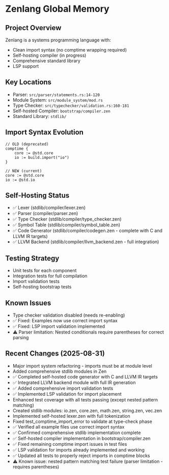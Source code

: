 # Zenlang Global Memory

## Project Overview
Zenlang is a systems programming language with:
- Clean import syntax (no comptime wrapping required)
- Self-hosting compiler (in progress)
- Comprehensive standard library
- LSP support

## Key Locations
- Parser: `src/parser/statements.rs:14-120`
- Module System: `src/module_system/mod.rs`
- Type Checker: `src/typechecker/validation.rs:160-181`
- Self-hosted Compiler: `bootstrap/compiler.zen`
- Standard Library: `stdlib/`

## Import Syntax Evolution
```zen
// OLD (deprecated)
comptime {
    core := @std.core
    io := build.import("io")
}

// NEW (current)
core := @std.core
io := @std.io
```

## Self-Hosting Status
- ✅ Lexer (stdlib/compiler/lexer.zen)
- ✅ Parser (compiler/parser.zen)
- ✅ Type Checker (stdlib/compiler/type_checker.zen)
- ✅ Symbol Table (stdlib/compiler/symbol_table.zen)
- ✅ Code Generator (stdlib/compiler/codegen.zen - complete with C and LLVM IR targets)
- ✅ LLVM Backend (stdlib/compiler/llvm_backend.zen - full integration)

## Testing Strategy
- Unit tests for each component
- Integration tests for full compilation
- Import validation tests
- Self-hosting bootstrap tests

## Known Issues
- Type checker validation disabled (needs re-enabling)
- ✅ Fixed: Examples now use correct import syntax
- ✅ Fixed: LSP import validation implemented
- ⚠️ Parser limitation: Nested conditionals require parentheses for correct parsing

## Recent Changes (2025-08-31)
- Major import system refactoring - imports must be at module level  
- Added comprehensive stdlib modules in Zen
- ✅ Completed self-hosted code generator with C and LLVM IR targets
- ✅ Integrated LLVM backend module with full IR generation
- ✅ Added comprehensive import validation tests
- ✅ Implemented LSP validation for import placement
- Enhanced test coverage with all tests passing (except nested pattern matching)
- Created stdlib modules: io.zen, core.zen, math.zen, string.zen, vec.zen
- Implemented self-hosted lexer.zen with full tokenization
- Fixed test_comptime_import_error to validate at type-check phase
- ✅ Verified all example files use correct import syntax
- ✅ Confirmed comprehensive stdlib implementation complete
- ✅ Self-hosted compiler implementation in bootstrap/compiler.zen
- ✅ Fixed remaining comptime import issues in test files
- ✅ LSP validation for imports already implemented and working
- ✅ Updated all tests to properly reject imports in comptime blocks
- ⚠️ Known issue: nested pattern matching test failure (parser limitation - requires parentheses)